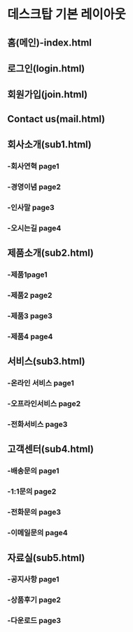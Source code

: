 # 데스크탑 기본 레이아웃
## 홈(메인)-index.html

## 로그인(login.html)		
## 회원가입(join.html)		
## Contact us(mail.html)

## 회사소개(sub1.html)
### -회사연혁 page1
### -경영이념 page2
### -인사말 page3
### -오시는길 page4		
## 제품소개(sub2.html)
### -제품1page1
### -제품2 page2
### -제품3 page3
### -제품4 page4	
## 서비스(sub3.html)
### -온라인 서비스 page1
### -오프라인서비스 page2
### -전화서비스 page3		
## 고객센터(sub4.html)
### -배송문의 page1
### -1:1문의 page2
### -전화문의 page3
### -이메일문의 page4		
## 자료실(sub5.html)
### -공지사항 page1
### -상품후기 page2
### -다운로드 page3